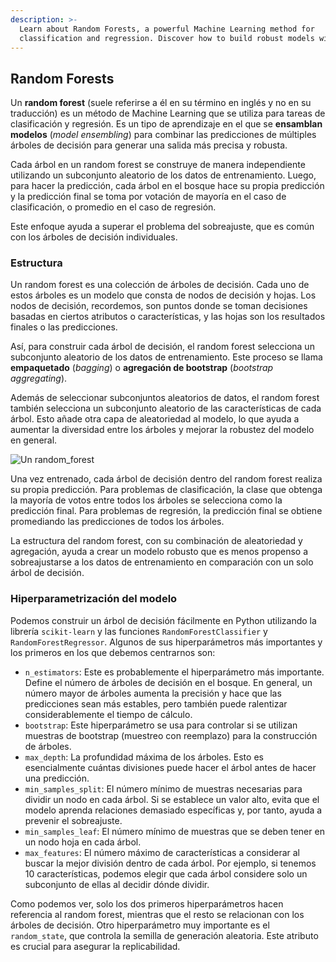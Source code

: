```yaml
---
description: >-
  Learn about Random Forests, a powerful Machine Learning method for
  classification and regression. Discover how to build robust models with ease!
---
```

## Random Forests

Un **random forest** (suele referirse a él en su término en inglés y no en su traducción) es un método de Machine Learning que se utiliza para tareas de clasificación y regresión. Es un tipo de aprendizaje en el que se **ensamblan modelos** (*model ensembling*) para combinar las predicciones de múltiples árboles de decisión para generar una salida más precisa y robusta.

Cada árbol en un random forest se construye de manera independiente utilizando un subconjunto aleatorio de los datos de entrenamiento. Luego, para hacer la predicción, cada árbol en el bosque hace su propia predicción y la predicción final se toma por votación de mayoría en el caso de clasificación, o promedio en el caso de regresión.

Este enfoque ayuda a superar el problema del sobreajuste, que es común con los árboles de decisión individuales.

### Estructura

Un random forest es una colección de árboles de decisión. Cada uno de estos árboles es un modelo que consta de nodos de decisión y hojas. Los nodos de decisión, recordemos, son puntos donde se toman decisiones basadas en ciertos atributos o características, y las hojas son los resultados finales o las predicciones.

Así, para construir cada árbol de decisión, el random forest selecciona un subconjunto aleatorio de los datos de entrenamiento. Este proceso se llama **empaquetado** (*bagging*) o **agregación de bootstrap** (*bootstrap aggregating*).

Además de seleccionar subconjuntos aleatorios de datos, el random forest también selecciona un subconjunto aleatorio de las características de cada árbol. Esto añade otra capa de aleatoriedad al modelo, lo que ayuda a aumentar la diversidad entre los árboles y mejorar la robustez del modelo en general.

![Un random_forest](https://github.com/4GeeksAcademy/machine-learning-content/blob/master/assets/random_forest.PNG?raw=true)

Una vez entrenado, cada árbol de decisión dentro del random forest realiza su propia predicción. Para problemas de clasificación, la clase que obtenga la mayoría de votos entre todos los árboles se selecciona como la predicción final. Para problemas de regresión, la predicción final se obtiene promediando las predicciones de todos los árboles.

La estructura del random forest, con su combinación de aleatoriedad y agregación, ayuda a crear un modelo robusto que es menos propenso a sobreajustarse a los datos de entrenamiento en comparación con un solo árbol de decisión.

### Hiperparametrización del modelo

Podemos construir un árbol de decisión fácilmente en Python utilizando la librería `scikit-learn` y las funciones `RandomForestClassifier` y `RandomForestRegressor`. Algunos de sus hiperparámetros más importantes y los primeros en los que debemos centrarnos son:

- `n_estimators`: Este es probablemente el hiperparámetro más importante. Define el número de árboles de decisión en el bosque. En general, un número mayor de árboles aumenta la precisión y hace que las predicciones sean más estables, pero también puede ralentizar considerablemente el tiempo de cálculo.
- `bootstrap`: Este hiperparámetro se usa para controlar si se utilizan muestras de bootstrap (muestreo con reemplazo) para la construcción de árboles.
- `max_depth`: La profundidad máxima de los árboles. Esto es esencialmente cuántas divisiones puede hacer el árbol antes de hacer una predicción.
- `min_samples_split`: El número mínimo de muestras necesarias para dividir un nodo en cada árbol. Si se establece un valor alto, evita que el modelo aprenda relaciones demasiado específicas y, por tanto, ayuda a prevenir el sobreajuste.
- `min_samples_leaf`: El número mínimo de muestras que se deben tener en un nodo hoja en cada árbol.
- `max_features`: El número máximo de características a considerar al buscar la mejor división dentro de cada árbol. Por ejemplo, si tenemos 10 características, podemos elegir que cada árbol considere solo un subconjunto de ellas al decidir dónde dividir.

Como podemos ver, solo los dos primeros hiperparámetros hacen referencia al random forest, mientras que el resto se relacionan con los árboles de decisión. Otro hiperparámetro muy importante es el `random_state`, que controla la semilla de generación aleatoria. Este atributo es crucial para asegurar la replicabilidad.
